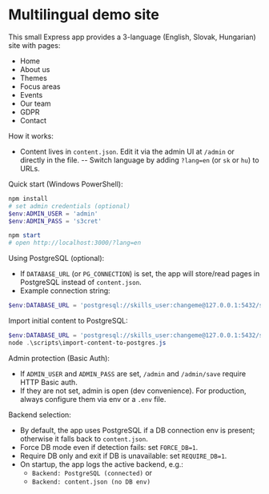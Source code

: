 # Multilingual demo site

This small Express app provides a 3-language (English, Slovak, Hungarian) site with pages:

- Home
- About us
- Themes
- Focus areas
- Events
- Our team
- GDPR
- Contact

How it works:

- Content lives in `content.json`. Edit it via the admin UI at `/admin` or directly in the file.
-- Switch language by adding `?lang=en` (or `sk` or `hu`) to URLs.

Quick start (Windows PowerShell):

```powershell
npm install
# set admin credentials (optional)
$env:ADMIN_USER = 'admin'
$env:ADMIN_PASS = 's3cret'

npm start
# open http://localhost:3000/?lang=en
```

Using PostgreSQL (optional):

- If `DATABASE_URL` (or `PG_CONNECTION`) is set, the app will store/read pages in PostgreSQL instead of `content.json`.
- Example connection string:

```powershell
$env:DATABASE_URL = 'postgresql://skills_user:changeme@127.0.0.1:5432/skillsupslovakia'
```

Import initial content to PostgreSQL:

```powershell
$env:DATABASE_URL = 'postgresql://skills_user:changeme@127.0.0.1:5432/skillsupslovakia'
node .\scripts\import-content-to-postgres.js
```

Admin protection (Basic Auth):

- If `ADMIN_USER` and `ADMIN_PASS` are set, `/admin` and `/admin/save` require HTTP Basic auth.
- If they are not set, admin is open (dev convenience). For production, always configure them via env or a `.env` file.

Backend selection:

- By default, the app uses PostgreSQL if a DB connection env is present; otherwise it falls back to `content.json`.
- Force DB mode even if detection fails: set `FORCE_DB=1`.
- Require DB only and exit if DB is unavailable: set `REQUIRE_DB=1`.
- On startup, the app logs the active backend, e.g.:
	- `Backend: PostgreSQL (connected)` or
	- `Backend: content.json (no DB env)`
